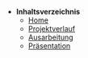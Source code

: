 ﻿* <b> Inhaltsverzeichnis </b>
  * [Home](/)
  * [Projektverlauf](/Projektverlauf/README.md)
  * [Ausarbeitung](/Ausarbeitung/README.md)
  * [Präsentation](Präsentation/ ":ignore title")  